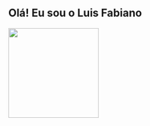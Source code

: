 ## Olá! Eu sou o Luis Fabiano

<div>
    <a href="https://github.com/LuisFabiano1006"></a>
    <img height="180em"
        src="https://github-readme-stats.vercel.app/api?username=LuisFabiano1006&show_icons=true&theme=dark&include_all_commits=true&count_private=true" />
</div>

